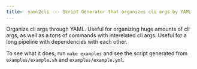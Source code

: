 ```yaml
---
title:	yaml2cli --- Script Generator that organizes cli args by YAML
...
```


Organize cli args through YAML. Useful for organizing huge amounts of cli args, as well as a tons of commands with interelated cli args. Useful for a long pipeline with dependencies with each other.

To see what it does, run `make examples` and see the script generated from `examples/example.sh` and `examples/example.yml`.
